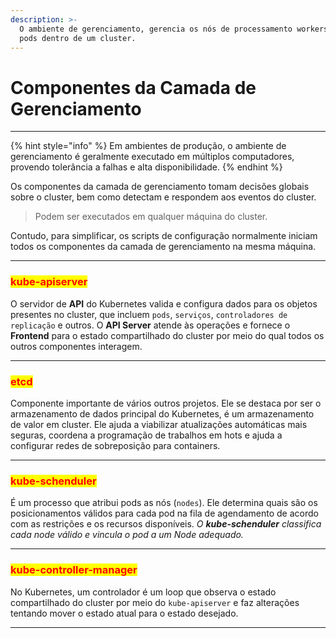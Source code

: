 ```yaml
---
description: >-
  O ambiente de gerenciamento, gerencia os nós de processamento workers e os
  pods dentro de um cluster.
---
```


# Componentes da Camada de Gerenciamento

***

{% hint style="info" %}
Em ambientes de produção, o ambiente de gerenciamento é geralmente executado em múltiplos computadores, provendo tolerância a falhas e alta disponibilidade.
{% endhint %}

Os componentes da camada de gerenciamento tomam decisões globais sobre o cluster, bem como detectam e respondem aos eventos do cluster.&#x20;

> Podem ser executados em qualquer máquina do cluster.&#x20;

Contudo, para simplificar, os scripts de configuração normalmente iniciam todos os componentes da camada de gerenciamento na mesma máquina.

***

### <mark style="color:red;">kube-apiserver</mark>&#x20;

O servidor de **API** do Kubernetes valida e configura dados para os objetos presentes no cluster, que incluem `pods`, `serviços`, `controladores de replicação` e outros. O **API Server** atende às operações e fornece o **Frontend** para o estado compartilhado do cluster por meio do qual todos os outros componentes interagem.

***

### <mark style="color:red;">etcd</mark>&#x20;

Componente importante de vários outros projetos. Ele se destaca por ser o armazenamento de dados principal do Kubernetes, é um armazenamento de valor em cluster. Ele ajuda a viabilizar atualizações automáticas mais seguras, coordena a programação de trabalhos em hots e ajuda a configurar redes de sobreposição para containers.

***

### <mark style="color:red;">kube-schenduler</mark>&#x20;

É um processo que atribui pods as nós (`nodes`). Ele determina quais são os posicionamentos válidos para cada pod na fila de agendamento de acordo com as restrições e os recursos disponíveis. _O **kube-schenduler** classifica cada node válido e vincula o pod a um Node adequado._

***

### <mark style="color:red;">kube-controller-manager</mark>&#x20;

No Kubernetes, um controlador é um loop que observa o estado compartilhado do cluster por meio do `kube-apiserver` e faz alterações tentando mover o estado atual para o estado desejado.

***
